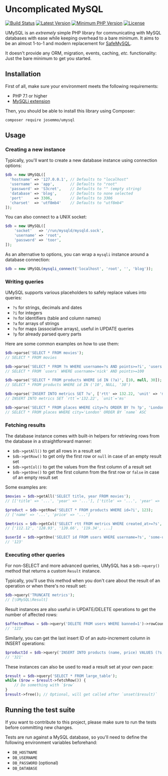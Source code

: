 # Uncomplicated MySQL
[![Build Status](https://github.com/josemmo/umysql/actions/workflows/ci.yml/badge.svg)](https://github.com/josemmo/umysql/actions)
[![Latest Version](https://img.shields.io/packagist/v/josemmo/umysql)](https://packagist.org/packages/josemmo/umysql)
[![Minimum PHP Version](https://img.shields.io/packagist/php-v/josemmo/umysql)](#installation)
[![License](https://img.shields.io/github/license/josemmo/umysql)](LICENSE)

UMySQL is an *extremely* simple PHP library for communicating with MySQL databases with ease while keeping overhead to
a bare minimum. It aims to be an almost 1-to-1 and modern replacement for [SafeMySQL](https://github.com/colshrapnel/safemysql).

It doesn't provide any ORM, migration, events, caching, *etc.* functionality: Just the bare minimum to get you started.

## Installation
First of all, make sure your environment meets the following requirements:

- PHP 7.1 or higher
- [MySQLi extension](https://www.php.net/manual/en/mysqli.installation.php)

Then, you should be able to install this library using Composer:
```
composer require josemmo/umysql
```

## Usage

### Creating a new instance
Typically, you'll want to create a new database instance using connection options:
```php
$db = new UMySQL([
  'hostname' => '127.0.0.1', // Defaults to "localhost"
  'username' => 'app',       // Defaults to "root"
  'password' => 'S3cret',    // Defaults to "" (empty string)
  'database' => 'blog',      // Defaults to none selected
  'port'     => 3306,        // Defaults to 3306
  'charset'  => 'utf8mb4'    // Defaults to "utf8mb4"
]);
```

You can also connect to a UNIX socket:
```php
$db = new UMySQL([
    'socket'   => '/run/mysqld/mysqld.sock',
    'username' => 'root',
    'password' => 'toor',
]);
```

As an alternative to options, you can wrap a `mysqli` instance around a database connection:
```php
$db = new UMySQL(mysqli_connect('localhost', 'root', '', 'blog'));
```

### Writing queries
UMySQL supports various placeholders to safely replace values into queries:

- `?s` for strings, decimals and dates
- `?i` for integers
- `?n` for identifiers (table and column names)
- `?a` for arrays of strings
- `?u` for maps (associative arrays), useful in UPDATE queries
- `?p` for already parsed query parts

Here are some common examples on how to use them:
```php
$db->parse('SELECT * FROM movies');
// SELECT * FROM movies

$db->parse('SELECT * FROM ?n WHERE username=?s AND points>=?i', 'users', 'nick', 100);
// SELECT * FROM `users` WHERE username='nick' AND points>=100

$db->parse('SELECT * FROM products WHERE id IN (?a)', [10, null, 30]);
// SELECT * FROM products WHERE id IN ('10', NULL, '30')

$db->parse('INSERT INTO metrics SET ?u', ['rtt' => 132.22, 'unit' => 'ms']);
// INSERT INTO metrics SET `rtt`='132.22', `unit`='ms'

$db->parse('SELECT * FROM places WHERE city=?s ORDER BY ?n ?p', 'London', 'name', 'ASC');
// SELECT * FROM places WHERE city='London' ORDER BY `name` ASC
```

### Fetching results
The database instance comes with built-in helpers for retrieving rows from the database in a straightforward manner:

- `$db->getAll()` to get all rows in a result set
- `$db->getRow()` to get only the first row or `null` in case of an empty result set
- `$db->getCol()` to get the values from the first column of a result set
- `$db->getOne()` to get the first column from the first row or `false` in case of an empty result set

Some examples are:
```php
$movies = $db->getAll('SELECT title, year FROM movies');
// [['title' => '...', 'year' => '...'], ['title' => '...', 'year' => '...'], ...]

$product = $db->getRow('SELECT * FROM products WHERE id=?i', 123);
// ['name' => '...', 'price' => '...']

$metrics = $db->getCol('SELECT rtt FROM metrics WHERE created_at>=?s', gmdate('Y-m-d 00:00:00'));
// ['112.12', '128.93', '120.66', '119.34', ...]

$userId = $db->getOne('SELECT id FROM users WHERE username=?s', 'some-username');
// '123'
```

### Executing other queries
For non-SELECT and more advanced queries, UMySQL has a `$db->query()` method that returns a custom `Result` instance.

Typically, you'll use this method when you don't care about the result of an operation or when there's no result set:
```php
$db->query('TRUNCATE metrics');
// [\UMySQL\Result]
```

Result instances are also useful in UPDATE/DELETE operations to get the number of affected rows:
```php
$affectedRows = $db->query('DELETE FROM users WHERE banned=1')->rowCount();
// '123'
```

Similarly, you can get the last insert ID of an auto-increment column in INSERT operations:
```php
$productId = $db->query('INSERT INTO products (name, price) VALUES (?s, ?s)', 'Something', 12.34)->insertId();
// '321'
```

These instances can also be used to read a result set at your own pace:
```php
$result = $db->query('SELECT * FROM large_table');
while ($row = $result->fetchRow()) {
    // Do something with `$row`
}
$result->free(); // Optional, will get called after `unset($result)`
```

## Running the test suite
If you want to contribute to this project, please make sure to run the tests before committing new changes.

Tests are run against a MySQL database, so you'll need to define the following environment variables beforehand:

- `DB_HOSTNAME`
- `DB_USERNAME`
- `DB_PASSWORD` (optional)
- `DB_DATABASE`
